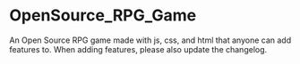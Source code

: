 # OpenSource_RPG_Game
An Open Source RPG game made with js, css, and html that anyone can add features to.
When adding features, please also update the changelog.
